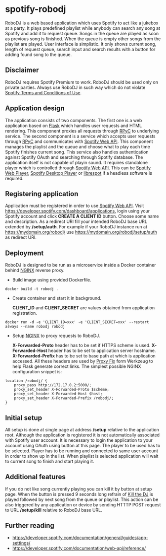 # spotify-robodj
RoboDJ is a web based application which uses Spotify to act like a jukebox at a party. It plays predefined playlist while anybody can search any song at Spotify and add it to request queue. Songs in the queue are played as soon as previous song is finished. When the queue is empty other songs from the playlist are played. User interface is simplistic. It only shows current song, length of request queue, search input and search results with a button for adding found song to the queue.

## Disclaimer
RoboDJ requires Spotify Premium to work. RoboDJ should be used only on private parties. Always use RoboDJ in such way which do not violate [Spotify Terms and Conditions of Use](https://www.spotify.com/us/legal/end-user-agreement/).

## Application design
The application consists of two components. The first one is a web application based on [Flask](https://www.palletsprojects.com/p/flask/) which handles user requests and HTML rendering. This component proxies all requests through [RPyC](https://rpyc.readthedocs.io/en/latest/) to underlying service. The second component is a service which accepts user requests through [RPyC](https://rpyc.readthedocs.io/en/latest/) and communicates with [Spotify Web API](https://developer.spotify.com/documentation/web-api/). This component manages the playlist and the queue and choose what to play each time Spotify finishes current song. This service also handles authentication against Spotify OAuth and searching through Spotify database. The application itself is not capable of playin sound. It requires standalone player which is controlled through [Spotify Web API](https://developer.spotify.com/documentation/web-api/). This can be [Spotify Web Player](https://open.spotify.com/), [Spotify Desktop Player](https://www.spotify.com/us/download/other/) or [librespot](https://github.com/librespot-org/librespot) if a headless software is required.

## Registering application
Application must be registered in order to use [Spotify Web API](https://developer.spotify.com/documentation/web-api/). Visit https://developer.spotify.com/dashboard/applications, login using your Spotify account and click **CREATE A CLIENT ID** button. Choose some name and description. As a redirect URI fill your intended RoboDJ base URL extended by **/setup/auth**. For example if your RoboDJ instance run at https://mydomain.org/robodj/ use https://mydomain.org/robodj/setup/auth as redirect URI.

## Deployment
RoboDJ is designed to be run as a microservice inside a Docker container behind [NGINX](https://www.nginx.com/) reverse proxy.
- Build image using provided Dockerfile.

```
docker build -t robodj .
```

- Create container and start it in background.

   **CLIENT_ID** and **CLIENT_SECRET** are values obtained from application registration.

```
docker run -d -e 'CLIENT_ID=xxx' -e 'CLIENT_SECRET=xxx' --restart always --name robodj robodj
```

- Setup [NGINX](https://www.nginx.com/) to proxy requests to RoboDJ.

   **X-Forwarded-Proto** header has to be set if HTTPS scheme is used. **X-Forwarded-Host** header has to be set to application server hostname. **X-Forwarded-Prefix** has to be set to base path at which is application accessed. All these headers are used by [Proxy Fix](https://werkzeug.palletsprojects.com/en/3.0.x/middleware/proxy_fix/) form Werkzeug to help Flask generate correct links. The simplest possible NGINX configuration snippet is:

```
location /robodj/ {
    proxy_pass http://172.17.0.2:5000/;
    proxy_set_header X-Forwarded-Proto $scheme;
    proxy_set_header X-Forwarded-Host $host;
    proxy_set_header X-Forwarded-Prefix /robodj/;
}
```

## Initial setup
All setup is done at single page at address **/setup** relative to the application root. Although the application is registered it is not automatically associated with Spotify user account. It is necessary to login the application to your account using OAuth using button at this page. The player to be used has to be selected. Player has to be running and connected to same user account in order to show up in the list. When playlist is selected application will wait to current song to finish and start playing it.

## Additional features
If you do not like song currently playing you can kill it by button at setup page. When the button is pressed 9 seconds long refrain of [Kill the DJ](https://open.spotify.com/track/6pwt5G9ZKwM6I0GKVfIBb4) is played followed by next song from the queue or playlist. This action can be also triggered by any application or device by sending HTTTP POST request to URL **/setup/kill** relative to RoboDJ base URL.

## Further reading
- https://developer.spotify.com/documentation/general/guides/app-settings/
- https://developer.spotify.com/documentation/web-api/reference/
